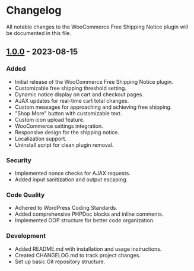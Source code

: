 # Changelog
All notable changes to the WooCommerce Free Shipping Notice plugin will be documented in this file.

## [1.0.0] - 2023-08-15
### Added
- Initial release of the WooCommerce Free Shipping Notice plugin.
- Customizable free shipping threshold setting.
- Dynamic notice display on cart and checkout pages.
- AJAX updates for real-time cart total changes.
- Custom messages for approaching and achieving free shipping.
- "Shop More" button with customizable text.
- Custom icon upload feature.
- WooCommerce settings integration.
- Responsive design for the shipping notice.
- Localization support.
- Uninstall script for clean plugin removal.

### Security
- Implemented nonce checks for AJAX requests.
- Added input sanitization and output escaping.

### Code Quality
- Adhered to WordPress Coding Standards.
- Added comprehensive PHPDoc blocks and inline comments.
- Implemented OOP structure for better code organization.

### Development
- Added README.md with installation and usage instructions.
- Created CHANGELOG.md to track project changes.
- Set up basic Git repository structure.

[1.0.0]: https://github.com/yourusername/woocommerce-free-shipping-notice/releases/tag/v1.0.0
